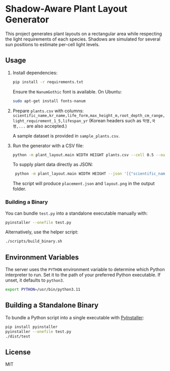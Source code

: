 # Shadow-Aware Plant Layout Generator

This project generates plant layouts on a rectangular area while respecting the
light requirements of each species. Shadows are simulated for several sun
positions to estimate per-cell light levels.

## Usage

1. Install dependencies:
   ```bash
   pip install -r requirements.txt
   ```
   Ensure the `NanumGothic` font is available. On Ubuntu:
   ```bash
   sudo apt-get install fonts-nanum
   ```

2. Prepare `plants.csv` with columns:
   `scientific_name,kr_name,life_form,max_height_m,root_depth_cm_range,light_requirement_1_5,lifespan_yr`
   (Korean headers such as `학명,국명,...` are also accepted.)

   A sample dataset is provided in `sample_plants.csv`.

3. Run the generator with a CSV file:
   ```bash
   python -m plant_layout.main WIDTH HEIGHT plants.csv --cell 0.5 --out output
   ```
   To supply plant data directly as JSON:
   ```bash
    python -m plant_layout.main WIDTH HEIGHT --json '[{"scientific_name": "Quercus", "kr_name": "참나무"}]' --cell 0.5 --out output
    ```
    The script will produce `placement.json` and `layout.png` in the output folder.

### Building a Binary

You can bundle `test.py` into a standalone executable manually with:

```bash
pyinstaller --onefile test.py
```

Alternatively, use the helper script:

```bash
./scripts/build_binary.sh
```

## Environment Variables

The server uses the `PYTHON` environment variable to determine which Python
interpreter to run. Set it to the path of your preferred Python executable. If
unset, it defaults to `python3`.

```bash
export PYTHON=/usr/bin/python3.11
```

## Building a Standalone Binary

To bundle a Python script into a single executable with [PyInstaller](https://pyinstaller.org/):

```bash
pip install pyinstaller
pyinstaller --onefile test.py
./dist/test
```

## License

MIT
